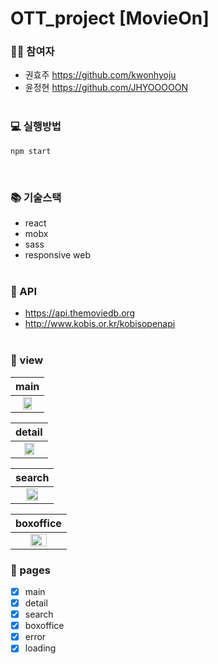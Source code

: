 # OTT_project [MovieOn]

### 👩‍💻 참여자

- 권효주 https://github.com/kwonhyoju
- 윤정현 https://github.com/JHYOOOOON
  <br/>
  <br/>

### 💻 실행방법

    npm start

<br/>

### 📚 기술스택

- react
- mobx
- sass
- responsive web
  <br/>
  <br/>

### 💎 API

- https://api.themoviedb.org
- http://www.kobis.or.kr/kobisopenapi
  <br/>
  <br/>

### 👀 view

|                                                             main                                                              |
| :---------------------------------------------------------------------------------------------------------------------------: |
| <img src="https://user-images.githubusercontent.com/50460114/92307430-7cd8ae80-efd1-11ea-8e2e-513263e14059.png" width="60%"/> |

|                                                            detail                                                             |
| :---------------------------------------------------------------------------------------------------------------------------: |
| <img src="https://user-images.githubusercontent.com/50460114/92307519-13a56b00-efd2-11ea-8b28-44ac8247ab72.png" width="60%"/> |

|                                                            search                                                             |
| :---------------------------------------------------------------------------------------------------------------------------: |
| <img src="https://user-images.githubusercontent.com/50460114/92307520-143e0180-efd2-11ea-979f-d094fc2bd969.png" width="60%"/> |

|                                                           boxoffice                                                           |
| :---------------------------------------------------------------------------------------------------------------------------: |
| <img src="https://user-images.githubusercontent.com/50460114/92307522-156f2e80-efd2-11ea-9bfc-7c84f88d9c63.png" width="60%"/> |

### 📃 pages

- [x] main
- [x] detail
- [x] search
- [x] boxoffice
- [x] error
- [x] loading
      <br/>
      <br/>

<!-- # 실행방법



# git 사용방법 -->
